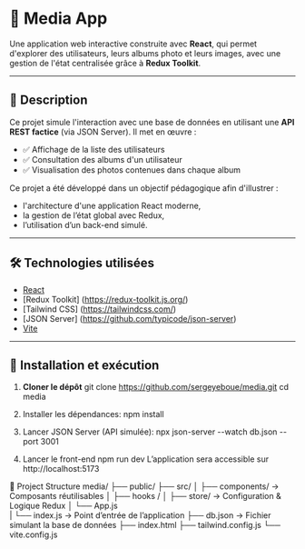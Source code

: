 # 📸 Media App

Une application web interactive construite avec **React**, qui permet d'explorer des utilisateurs, leurs albums photo et leurs images, avec une gestion de l'état centralisée grâce à **Redux Toolkit**.

---

## 🧾 Description

Ce projet simule l'interaction avec une base de données en utilisant une **API REST factice** (via JSON Server). Il met en œuvre :

- ✅ Affichage de la liste des utilisateurs
- ✅ Consultation des albums d'un utilisateur
- ✅ Visualisation des photos contenues dans chaque album

Ce projet a été développé dans un objectif pédagogique afin d'illustrer :
- l'architecture d'une application React moderne,
- la gestion de l’état global avec Redux,
- l’utilisation d’un back-end simulé.

---

## 🛠️ Technologies utilisées

- [React](https://reactjs.org/)
- [Redux Toolkit] (https://redux-toolkit.js.org/)
- [Tailwind CSS] (https://tailwindcss.com/)
- [JSON Server] (https://github.com/typicode/json-server)
- [Vite](https://vitejs.dev/)

---

## 🚀 Installation et exécution

1. **Cloner le dépôt**
git clone https://github.com/sergeyeboue/media.git
cd media

3. Installer les dépendances:
   npm install
   
5. Lancer JSON Server (API simulée):
npx json-server --watch db.json --port 3001

7. Lancer le front-end
npm run dev
L’application sera accessible sur http://localhost:5173

📁 Project Structure
media/
├── public/
├── src/
│   ├── components/   → Composants réutilisables
│   ├── hooks	/
│   ├── store/        → Configuration & Logique Redux
│   └── App.js        
|   └── index.js      → Point d’entrée de l’application
├── db.json           → Fichier simulant la base de données
├── index.html
├── tailwind.config.js
└── vite.config.js
